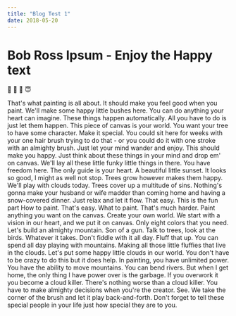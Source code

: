 ```yaml
---
title: "Blog Test 1"
date: 2018-05-20
---
```


# Bob Ross Ipsum - Enjoy the Happy text
:sparkling_heart: :evergreen_tree: :palm_tree: :innocent:



That's what painting is all about. It should make you feel good when you paint. We'll make some happy little bushes here. You can do anything your heart can imagine. These things happen automatically. All you have to do is just let them happen. This piece of canvas is your world. You want your tree to have some character. Make it special.
You could sit here for weeks with your one hair brush trying to do that - or you could do it with one stroke with an almighty brush. Just let your mind wander and enjoy. This should make you happy. Just think about these things in your mind and drop em' on canvas. We'll lay all these little funky little things in there. You have freedom here. The only guide is your heart.
A beautiful little sunset. It looks so good, I might as well not stop. Trees grow however makes them happy. We'll play with clouds today. Trees cover up a multitude of sins.
Nothing's gonna make your husband or wife madder than coming home and having a snow-covered dinner. Just relax and let it flow. That easy. This is the fun part How to paint. That's easy. What to paint. That's much harder. Paint anything you want on the canvas. Create your own world. We start with a vision in our heart, and we put it on canvas.
Only eight colors that you need. Let's build an almighty mountain. Son of a gun. Talk to trees, look at the birds. Whatever it takes. Don't fiddle with it all day.
Fluff that up. You can spend all day playing with mountains. Making all those little fluffies that live in the clouds. Let's put some happy little clouds in our world. You don't have to be crazy to do this but it does help.
In painting, you have unlimited power. You have the ability to move mountains. You can bend rivers. But when I get home, the only thing I have power over is the garbage. If you overwork it you become a cloud killer. There's nothing worse than a cloud killer. You have to make almighty decisions when you're the creator. See. We take the corner of the brush and let it play back-and-forth. Don't forget to tell these special people in your life just how special they are to you.

